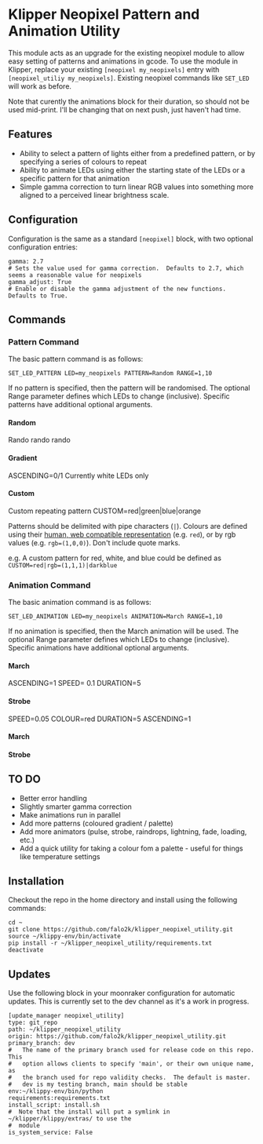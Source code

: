 # Klipper Neopixel Pattern and Animation Utility

This module acts as an upgrade for the existing neopixel module to allow easy setting of patterns and animations in gcode.  To use the module in Klipper, replace your existing `[neopixel my_neopixels]` entry with `[neopixel_utiliy my_neopixels]`.  Existing neopixel commands like `SET_LED` will work as before.

Note that curently the animations block for their duration, so should not be used mid-print.  I'll be changing that on next push, just haven't had time.

## Features
- Ability to select a pattern of lights either from a predefined pattern, or by specifying a series of colours to repeat
- Ability to animate LEDs using either the starting state of the LEDs or a specific pattern for that animation
- Simple gamma correction to turn linear RGB values into something more aligned to a perceived linear brightness scale.

## Configuration
Configuration is the same as a standard `[neopixel]` block, with two optional configuration entries:
```
gamma: 2.7
# Sets the value used for gamma correction.  Defaults to 2.7, which seems a reasonable value for neopixels
gamma_adjust: True
# Enable or disable the gamma adjustment of the new functions.  Defaults to True.
```

## Commands
### Pattern Command
The basic pattern command is as follows:

`SET_LED_PATTERN LED=my_neopixels PATTERN=Random RANGE=1,10`

If no pattern is specified, then the pattern will be randomised.  The optional Range parameter defines which LEDs to change (inclusive).  Specific patterns have additional optional arguments.

#### Random
Rando rando rando
#### Gradient
ASCENDING=0/1
Currently white LEDs only
#### Custom
Custom repeating pattern
CUSTOM=red|green|blue|orange

Patterns should be delimited with pipe characters (`|`). Colours are defined using their [human, web compatible representation](https://www.w3.org/TR/css-color-3/#svg-color) (e.g. `red`), or by rgb values (e.g. `rgb=(1,0,0)`).  Don't include quote marks.

e.g. A custom pattern for red, white, and blue could be defined as `CUSTOM=red|rgb=(1,1,1)|darkblue`

### Animation Command
The basic animation command is as follows:

`SET_LED_ANIMATION LED=my_neopixels ANIMATION=March RANGE=1,10`

If no animation is specified, then the March animation will be used.  The optional Range parameter defines which LEDs to change (inclusive).  Specific animations have additional optional arguments.

#### March
ASCENDING=1
SPEED= 0.1
DURATION=5

#### Strobe
SPEED=0.05
COLOUR=red
DURATION=5
ASCENDING=1

#### March
#### Strobe

## TO DO
- Better error handling
- Slightly smarter gamma correction
- Make animations run in parallel
- Add more patterns (coloured gradient / palette)
- Add more animators (pulse, strobe, raindrops, lightning, fade, loading, etc.)
- Add a quick utility for taking a colour fom a palette - useful for things like temperature settings

## Installation
Checkout the repo in the home directory and install using the following commands:
```
cd ~
git clone https://github.com/falo2k/klipper_neopixel_utility.git
source ~/klippy-env/bin/activate
pip install -r ~/klipper_neopixel_utility/requirements.txt
deactivate
```


## Updates
Use the following block in your moonraker configuration for automatic updates.  This is currently set to the dev channel as it's a work in progress.

```
[update_manager neopixel_utility]
type: git_repo
path: ~/klipper_neopixel_utility
origin: https://github.com/falo2k/klipper_neopixel_utility.git
primary_branch: dev
#   The name of the primary branch used for release code on this repo.  This
#   option allows clients to specify 'main', or their own unique name, as
#   the branch used for repo validity checks.  The default is master.
#   dev is my testing branch, main should be stable
env:~/klippy-env/bin/python
requirements:requirements.txt
install_script: install.sh
#  Note that the install will put a symlink in ~/klipper/klippy/extras/ to use the
#  module
is_system_service: False
```